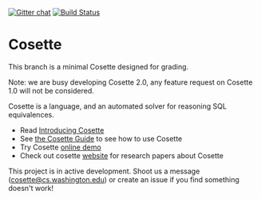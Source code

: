 [![Gitter chat](https://badges.gitter.im/gitterHQ/gitter.png)](https://gitter.im/uwdb/Cosette)
[![Build Status](https://travis-ci.org/uwdb/Cosette.svg?branch=master)](https://travis-ci.org/uwdb/Cosette)

Cosette
=======

This branch is a minimal Cosette designed for grading.

Note: we are busy developing Cosette 2.0, any feature request on Cosette 1.0 will not be considered.

Cosette is a language, and an automated solver for reasoning SQL equivalences. 

* Read [Introducing Cosette](https://medium.com/@uwdb/introducing-cosette-527898504bd6) 
* See [the Cosette Guide](http://cosette.cs.washington.edu/guide) to see how to use Cosette
* Try Cosette [online demo][demo]
* Check out cosette [website][web] for research papers about Cosette

This project is in active development. Shoot us a message (cosette@cs.washington.edu) or create an issue if you find  something doesn't work!


[web]: http://cosette.cs.washington.edu/.
[demo]: http://demo.cosette.cs.washington.edu/.
